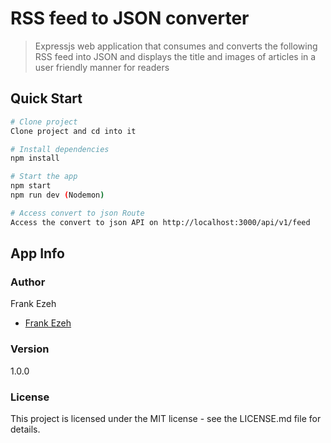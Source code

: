 # RSS feed to JSON converter

> Expressjs web application that consumes and converts the following RSS feed into JSON and displays the title and images of articles in a user friendly manner for readers

## Quick Start

```bash
# Clone project
Clone project and cd into it

# Install dependencies
npm install

# Start the app
npm start
npm run dev (Nodemon)

# Access convert to json Route
Access the convert to json API on http://localhost:3000/api/v1/feed
```

## App Info

### Author

Frank Ezeh
*  [Frank Ezeh](https://www.linkedin.com/in/frank-ezeh-7a79a0182)

### Version

1.0.0

### License

This project is licensed under the MIT license - see the LICENSE.md file for details.